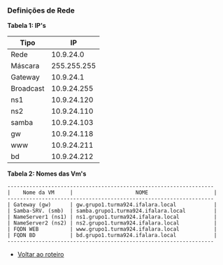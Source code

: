 ### Definições de Rede

**Tabela 1: IP's**

|Tipo|IP
|-|-
|Rede|10.9.24.0
|Máscara|255.255.255
|Gateway|10.9.24.1
|Broadcast|10.9.24.255
|ns1|10.9.24.120
|ns2|10.9.24.110
|samba|10.9.24.103
|gw|10.9.24.118
|www|10.9.24.211
|bd|10.9.24.212


**Tabela 2: Nomes das Vm's**
```
------------------------------------------------------------------
|    Nome da VM     |                    NOME                     |
------------------------------------------------------------------
| Gateway (gw)      | gw.grupo1.turma924.ifalara.local            |                     
| Samba-SRV. (smb)  | samba.grupo1.turma924.ifalara.local         |
| NameServer1 (ns1) | ns1.grupo1.turma924.ifalara.local           |
| NameServer2 (ns2) | ns2.grupo1.turma924.ifalara.local           |
| FQDN WEB          | www.grupo1.turma924.ifalara.local	          |	
| FQDN BD           | bd.grupo1.turma924.ifalara.local            |
------------------------------------------------------------------

```

* [Voltar ao roteiro]()
